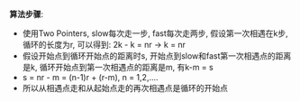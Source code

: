 **算法步骤**:
- 使用Two Pointers, slow每次走一步, fast每次走两步, 假设第一次相遇在k步, 循环的长度为r, 可以得到: 2k - k = nr -> k = nr
- 假设开始点到循环开始点的距离时s, 开始点到slow和fast第一次相遇点的距离是k, 循环开始点到第一次相遇点的距离是m, 有k-m = s
- s = nr - m = (n-1)r + (r-m), n = 1,2,....
- 所以从相遇点走和从起始点走的再次相遇点是循环的开始点
